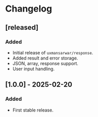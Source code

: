 # Changelog

## [released]

### Added
- Initial release of `uxmansarwar/response`.
- Added result and error storage.
- JSON, array, response support.
- User input handling.

## [1.0.0] - 2025-02-20

### Added
- First stable release.
